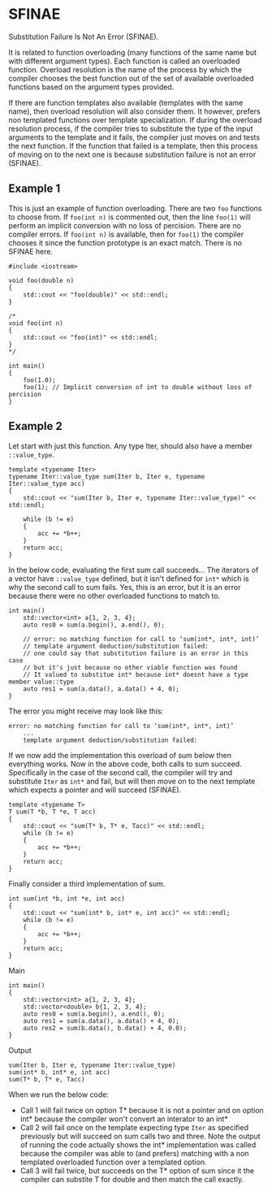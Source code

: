 # SFINAE

Substitution Failure Is Not An Error (SFINAE). 

It is related to function overloading (many functions of the same name but with
different argument types). Each function is called an overloaded function.
Overload resolution is the name of the process by which the compiler chooses the
best function out of the set of available overloaded functions based on the
argument types provided.

If there are function templates also available (templates with the same name),
then overload resolution will also consider them. It however, prefers non
templated functions over template specialization. If during the overload
resolution process, if the compiler tries to substitute the type of the input
arguments to the template and it fails, the compiler just moves on and tests the
next function. If the function that failed is a template, then this process of
moving on to the next one is because substitution failure is not an error
(SFINAE).

## Example 1

This is just an example of function overloading. There are two `foo` functions
to choose from. If `foo(int n)` is commented out, then the line `foo(1)` will
perform an implicit conversion with no loss of percision. There are no compiler
errors. If `foo(int n)` is available, then for `foo(1)` the compiler chooses it
since the function prototype is an exact match. There is no SFINAE here. 

```
#include <iostream>

void foo(double n)
{
    std::cout << "foo(double)" << std::endl;
}

/*
void foo(int n)
{
    std::cout << "foo(int)" << std::endl;
}
*/

int main()
{
    foo(1.0);
    foo(1); // Implicit conversion of int to double without loss of percision
}
```

## Example 2

Let start with just this function. Any type Iter, should also have a member
`::value_type`.

```
template <typename Iter>
typename Iter::value_type sum(Iter b, Iter e, typename Iter::value_type acc)
{
    std::cout << "sum(Iter b, Iter e, typename Iter::value_type)" << std::endl;

    while (b != e)
    {
        acc += *b++;
    }
    return acc;
}
```

In the below code, evaluating the first sum call succeeds... The iterators of a
vector have `::value_type` defined, but it isn't defined for `int*` which is why
the second call to sum fails. Yes, this is an error, but it is an error because
there were no other overloaded functions to match to.

```
int main()
    std::vector<int> a{1, 2, 3, 4};
    auto res0 = sum(a.begin(), a.end(), 0);

    // error: no matching function for call to ‘sum(int*, int*, int)’
    // template argument deduction/substitution failed:
    // one could say that substitution failure is an error in this case
    // but it's just because no other viable function was found
    // It valued to substitue int* because int* doesnt have a type member value::type
    auto res1 = sum(a.data(), a.data() + 4, 0);
}
```

The error you might receive may look like this:
```
error: no matching function for call to ‘sum(int*, int*, int)’
    ...
    template argument deduction/substitution failed:
```

If we now add the implementation this overload of sum below then everything
works. Now in the above code, both calls to sum succeed. Specifically in the
case of the second call, the compiler will try and substitute `Iter` as `int*`
and fail, but will then move on to the next template which expects a pointer and
will succeed (SFINAE).

```
template <typename T>
T sum(T *b, T *e, T acc)
{
    std::cout << "sum(T* b, T* e, Tacc)" << std::endl;
    while (b != e)
    {
        acc += *b++;
    }
    return acc;
}
```

Finally consider a third implementation of sum.

```
int sum(int *b, int *e, int acc)
{
    std::cout << "sum(int* b, int* e, int acc)" << std::endl;
    while (b != e)
    {
        acc += *b++;
    }
    return acc;
}
```

Main
```
int main()
{
    std::vector<int> a{1, 2, 3, 4};
    std::vector<double> b{1, 2, 3, 4};
    auto res0 = sum(a.begin(), a.end(), 0);
    auto res1 = sum(a.data(), a.data() + 4, 0);
    auto res2 = sum(b.data(), b.data() + 4, 0.0);
}
```

Output
```
sum(Iter b, Iter e, typename Iter::value_type)
sum(int* b, int* e, int acc)
sum(T* b, T* e, Tacc)
```

When we run the below code:
* Call 1 will fail twice on option T* because it is not a pointer and on option
  int* because the compiler won't convert an interator to an int*
* Call 2 will fail once on the template expecting type `Iter` as specified
  previously but will succeed on sum calls two and three. Note the output of running the code actually shows the int* implementation was called because the compiler was able to (and prefers) matching with a non templated overloaded function over a templated option.
* Call 3 will fail twice, but succeeds on the T* option of sum since it the
  compiler can substite T for double and then match the call exactly. 